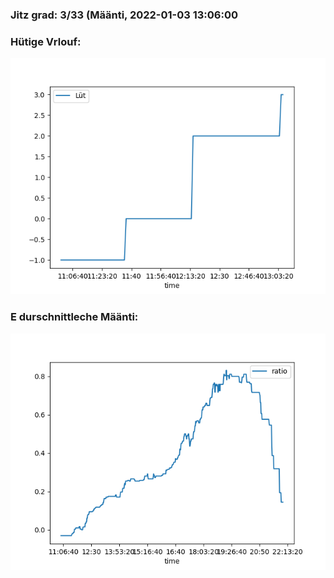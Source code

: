 ### Jitz grad: 3/33 (Määnti, 2022-01-03 13:06:00

### Hütige Vrlouf:
![Graph](Today.png)

### E durschnittleche Määnti:
![Graph](Määnti.png)